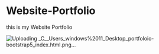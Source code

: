 # Website-Portfolio

this is my Website Portfolio

![Uploading _C__Users_windows%2011_Desktop_portfoloio-bootstrap5_index.html.png…]()
